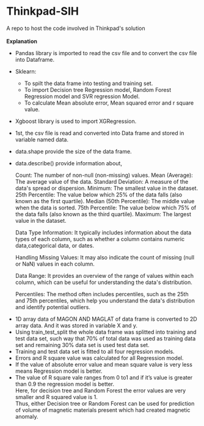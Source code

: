 # Thinkpad-SIH
A repo to host the code involved in Thinkpad's solution<br><br>**Explanation**

* Pandas library is imported to read the csv file and to convert the csv file into Dataframe.
*	Sklearn:
     -	To spilt the data frame into testing and training set.
     -	To import Decision tree Regression model, Random Forest Regression     model and SVR regression Model.
     -	To calculate Mean absolute error, Mean squared error and r square value.

*	Xgboost library is used to import XGRegression.

- 1st, the csv file is read and converted into Data frame and stored in variable named data.
- data.shape provide the size of the data frame.
- data.describe() provide information about,

  Count: The number of non-null (non-missing) values.
  Mean (Average): The average value of the data.
  Standard Deviation: A measure of the data's spread or dispersion.
  Minimum: The smallest value in the dataset.
  25th Percentile: The value below which 25% of the data falls (also known as the first quartile).
  Median (50th Percentile): The middle value when the data is sorted.
  75th Percentile: The value below which 75% of the data falls (also known as the third quartile).
  Maximum: The largest value in the dataset.
  
  Data Type Information: It typically includes information about the data types of each column, such as whether a column contains numeric data,categorical data, or dates.
   
  Handling Missing Values: It may also indicate the count of missing (null or NaN) values in each column.
   
  Data Range: It provides an overview of the range of values within each column, which can be useful for understanding the data's distribution.
   
  Percentiles: The method often includes percentiles, such as the 25th and 75th percentiles, which help you understand the data's distribution and identify potential outliers.

*	1D array data of MAGON AND MAGLAT of data frame is converted to 2D array data. And it was stored in variable X and y.
*	Using train_test_split the whole data frame was splitted into training and test data set, such way that 70% of total data was used as training data set and remaining 30% data set is used test data set.
*	Training and test data set is fitted to all four regression models.
*	Errors and R square value was calculated for all Regression model.
*	If the value of absolute error value and mean square value is very less means Regression model is better.
*	The value of R square vale ranges from 0 to1 and if it’s value is greater than 0.9 the regression model is better.<br>
Here, for decision tree and Random Forest the error values are very smaller and R squared value is 1.
<br>Thus, either Decision tree or Random Forest can be used for prediction of volume of magnetic materials present which had created magnetic anomaly.



 



